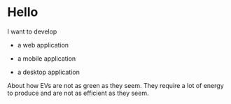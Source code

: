 # Hello

I want to develop 

* a web application

* a mobile application

* a desktop application

About how EVs are not as green as they seem. They require a lot of energy to produce and are not as efficient as they seem.
